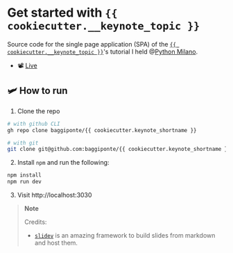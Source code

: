 # Get started with `{{ cookiecutter.__keynote_topic }}`

Source code for the single page application (SPA) of the [`{{ cookiecutter.__keynote_topic }}`]()'s tutorial I held @[Python Milano](https://github.com/PythonMilano).

* 📽️ [Live]()

## 🛩️ How to run

1. Clone the repo

```bash
# with github CLI
gh repo clone baggiponte/{{ cookiecutter.keynote_shortname }}

# with git
git clone git@github.com:baggiponte/{{ cookiecutter.keynote_shortname }}
```

2. Install `npm` and run the following:

```bash
npm install
npm run dev
```

3. Visit http://localhost:3030

> **Note**
>
> Credits:
> 
> * [`slidev`](https://github.com/slidevjs/slidev) is an amazing framework to build slides from markdown and host them.
